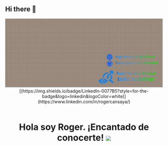 ## Hi there 👋

<div id="header" align="center">
  <img decoding="async" src="https://github.com/DSRoCCO/DSRoCCO/blob/main/Portada%20de%20Github.png" width="800"/>
</div>

<center> [(https://img.shields.io/badge/LinkedIn-0077B5?style=for-the-badge&logo=linkedin&logoColor=white)](https://www.linkedin.com/in/rogercansaya/) </center>
<div id="badges" align="center">
<img decoding="async" src="https://visitor-badge-reloaded.herokuapp.com/badge?page_id=DSRoCCO.DSRoCCO&color=00cf00" alt=""/>

  <h1>
  Hola soy Roger. ¡Encantado de conocerte!
  <img decoding="async" src="https://media.giphy.com/media/hvRJCLFzcasrR4ia7z/giphy.gif" width="30px"/>
</h1>


<!--
**DSRoCCO/DSRoCCO** is a ✨ _special_ ✨ repository because its `README.md` (this file) appears on your GitHub profile.

Here are some ideas to get you started:

- 🔭 I’m currently working on ...
- 🌱 I’m currently learning ...
- 👯 I’m looking to collaborate on ...
- 🤔 I’m looking for help with ...
- 💬 Ask me about ...
- 📫 How to reach me: ...
- 😄 Pronouns: ...
- ⚡ Fun fact: ...
-->
